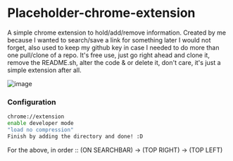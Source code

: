 # Placeholder-chrome-extension

A simple chrome extension to hold/add/remove information. Created by me because I wanted to search/save a link for something later I would not forget, also used to keep my github key in case I needed to do more than one pull/clone of a repo. It's free use, just go right ahead and clone it, remove the README.sh, alter the code & or delete it, don't care, it's just a simple extension after all.

![image](https://github.com/user-attachments/assets/6a4139ac-1879-40e3-94c0-1489ddeffbfe)
### Configuration
```sh
chrome://extension
enable developer mode
"load no compression"
Finish by adding the directory and done! :D
```
For the above, in order :: (ON SEARCHBAR) -> (TOP RIGHT) -> (TOP LEFT)
